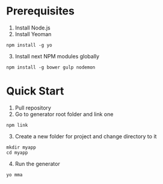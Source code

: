 # Prerequisites

1) Install Node.js <br />
2) Install Yeoman 
``` 
npm install -g yo 
```
3) Install next NPM modules globally
``` 
npm install -g bower gulp nodemon 
```

# Quick Start

1) Pull repository
2) Go to generator root folder and link one
``` 
npm link 
```
3) Create a new folder for project and change directory to it
``` 
mkdir myapp
cd myapp
```
4) Run the generator 
```
yo mma 
```